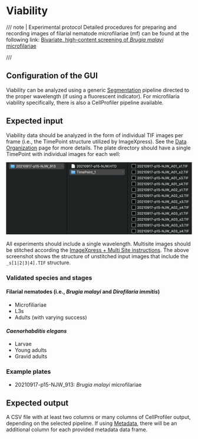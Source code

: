 # Viability

/// note | Experimental protocol
Detailed procedures for preparing and recording images of filarial nematode microfilariae (mf) can be found at the following link: [Bivariate, high-content screening of *Brugia malayi* microfilariae](https://protocolexchange.researchsquare.com/article/pex-1916/v2)

///

## Configuration of the GUI

Viability can be analyzed using a generic [Segmentation](segmentation.md) pipeline directed to the proper wavelength (if using a fluorescent indicator). For microfilaria viability specifically, there is also a CellProfiler pipeline available.

## Expected input

Viability data should be analyzed in the form of individual TIF images per frame (i.e., the TimePoint structure utilized by ImageXpress). See the [Data Organization](../../data_organization.md) page for more details. The plate directory should have a single TimePoint with individual images for each well:

![Viability file structure](../img/viability_structure.png)

All experiments should include a single wavelength. Multisite images should be stitched according the [ImageXpress + Multi Site instructions](../instrument_settings.md#imagexpress-multi-site). The above screenshot shows the structure of unstitched input images that include the `_s[1|2|3|4].TIF` structure.

### Validated species and stages

#### Filarial nematodes (i.e., *Brugia malayi* and *Dirofilaria immitis*)

- Microfiliariae
- L3s
- Adults (with varying success)

#### *Caenorhabditis elegans*

- Larvae
- Young adults
- Gravid adults

### Example plates

- 20210917-p15-NJW_913: *Brugia malayi* microfilariae

## Expected output

A CSV file with at least two columns or many columns of CellProfiler output, depending on the selected pipeline. If using [Metadata](../../metadata.md), there will be an additional column for each provided metadata data frame.
